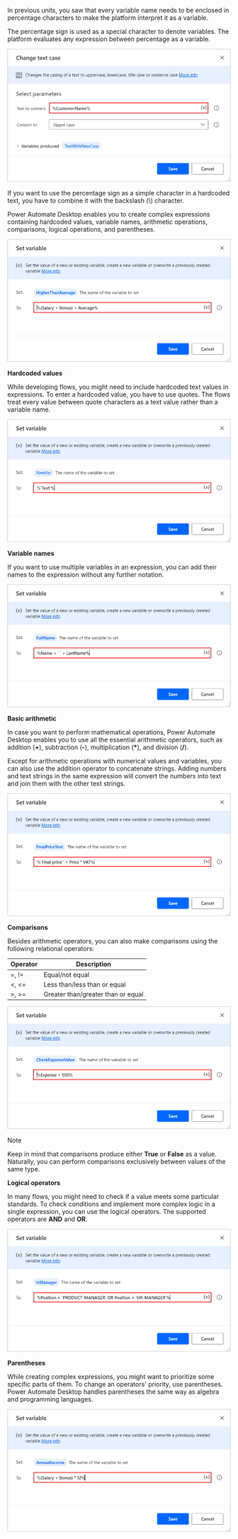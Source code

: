 In previous units, you saw that every variable name needs to be enclosed in percentage characters to make the platform interpret it as a variable.

The percentage sign is used as a special character to denote variables. The platform evaluates any expression between percentage as a variable.

![A variables with the precentage notation.](..\media\variables-precentage-notation.png)

If you want to use the percentage sign as a simple character in a hardcoded text,  you have to combine it with the backslash (\\) character. 

Power Automate Desktop enables you to create complex expressions containing hardcoded values, variable names, arithmetic operations, comparisons, logical operations, and parentheses.

![An expression with arithmetic and logical operators.](..\media\variables-arithmetic-logical-operations.png)

**Hardcoded values**

While developing flows, you might need to include hardcoded text values in expressions. To enter a hardcoded value, you have to use quotes. The flows treat every value between quote characters as a text value rather than a variable name.

![A hardcoded text variable as an action parameter.](..\media\variables-hardcoded-text-values.png)

**Variable names**

If you want to use multiple variables in an expression, you can add their names to the expression without any further notation.

![An expression with two variables name.](..\media\variables-multiple-variables.png)

**Basic arithmetic**

In case you want to perform mathematical operations, Power Automate Desktop enables you to use all the essential arithmetic operators, such as addition (**+**), subtraction (**-**), multiplication (**\***), and division (**/**).

Except for arithmetic operations with numerical values and variables, you can also use the addition operator to concatenate strings. Adding numbers and text strings in the same expression will convert the numbers into text and join them with the other text strings.

![An expression with arithmetic operator.](..\media\variables-arithmetic-operator.png)

**Comparisons**

Besides arithmetic operators, you can also make comparisons using the following relational operators:

| Operator | Description                        |
|--------- |------------------------------------|
| =, !=    | Equal/not equal                    |
| <, <=    | Less than/less than or equal       |
| >, >=    | Greater than/greater than or equal |

![An expression with relational operator.](..\media\variables-relational-operator.png)

> [!NOTE]
> Keep in mind that comparisons produce either **True** or **False** as a value. Naturally, you can perform comparisons exclusively between values of the same type.

**Logical operators**

In many flows, you might need to check if a value meets some particular standards. To check conditions and implement more complex logic in a single expression, you can use the logical operators. The supported operators are **AND** and **OR**.

![An expression with logical operator.](..\media\variables-logical-operator.png)

**Parentheses**

While creating complex expressions, you might want to prioritize some specific parts of them. To change an operators' priority, use parentheses. Power Automate Desktop handles parentheses the same way as algebra and programming languages.  

![A complex expression with parentheses.](..\media\variables-expressions-parentheses.png)
